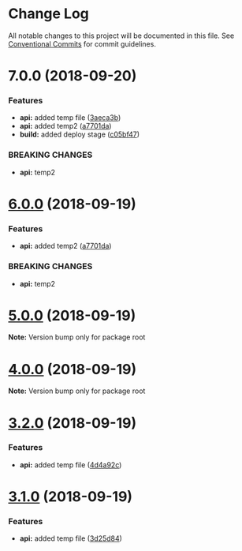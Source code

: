 # Change Log

All notable changes to this project will be documented in this file.
See [Conventional Commits](https://conventionalcommits.org) for commit guidelines.

<a name="7.0.0"></a>
# 7.0.0 (2018-09-20)


### Features

* **api:** added temp file ([3aeca3b](https://github.com/heckfordraj/temp/commit/3aeca3b))
* **api:** added temp2 ([a7701da](https://github.com/heckfordraj/temp/commit/a7701da))
* **build:** added deploy stage ([c05bf47](https://github.com/heckfordraj/temp/commit/c05bf47))


### BREAKING CHANGES

* **api:** temp2





<a name="6.0.0"></a>
# [6.0.0](https://github.com/heckfordraj/temp/compare/v5.0.0...v6.0.0) (2018-09-19)


### Features

* **api:** added temp2 ([a7701da](https://github.com/heckfordraj/temp/commit/a7701da))


### BREAKING CHANGES

* **api:** temp2





<a name="5.0.0"></a>
# [5.0.0](https://github.com/heckfordraj/temp/compare/v3.2.0...v5.0.0) (2018-09-19)

**Note:** Version bump only for package root





<a name="4.0.0"></a>
# [4.0.0](https://github.com/heckfordraj/temp/compare/v3.2.0...v4.0.0) (2018-09-19)

**Note:** Version bump only for package root





<a name="3.2.0"></a>
# [3.2.0](https://github.com/heckfordraj/temp/compare/v3.0.0...v3.2.0) (2018-09-19)


### Features

* **api:** added temp file ([4d4a92c](https://github.com/heckfordraj/temp/commit/4d4a92c))





<a name="3.1.0"></a>
# [3.1.0](https://github.com/heckfordraj/temp/compare/v3.0.0...v3.1.0) (2018-09-19)


### Features

* **api:** added temp file ([3d25d84](https://github.com/heckfordraj/temp/commit/3d25d84))
